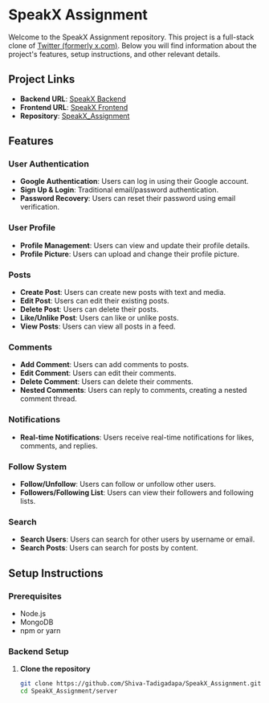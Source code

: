 # SpeakX Assignment

Welcome to the SpeakX Assignment repository. This project is a full-stack clone of [Twitter (formerly x.com)](https://twitter.com/). Below you will find information about the project's features, setup instructions, and other relevant details.

## Project Links

- **Backend URL**: [SpeakX Backend](https://speakx-assignment-m1b0.onrender.com/)
- **Frontend URL**: [SpeakX Frontend](https://speak-x-shiva-assignment.vercel.app/)
- **Repository**: [SpeakX_Assignment](https://github.com/Shiva-Tadigadapa/SpeakX_Assignment/)

## Features

### User Authentication
- **Google Authentication**: Users can log in using their Google account.
- **Sign Up & Login**: Traditional email/password authentication.
- **Password Recovery**: Users can reset their password using email verification.

### User Profile
- **Profile Management**: Users can view and update their profile details.
- **Profile Picture**: Users can upload and change their profile picture.

### Posts
- **Create Post**: Users can create new posts with text and media.
- **Edit Post**: Users can edit their existing posts.
- **Delete Post**: Users can delete their posts.
- **Like/Unlike Post**: Users can like or unlike posts.
- **View Posts**: Users can view all posts in a feed.

### Comments
- **Add Comment**: Users can add comments to posts.
- **Edit Comment**: Users can edit their comments.
- **Delete Comment**: Users can delete their comments.
- **Nested Comments**: Users can reply to comments, creating a nested comment thread.

### Notifications
- **Real-time Notifications**: Users receive real-time notifications for likes, comments, and replies.

### Follow System
- **Follow/Unfollow**: Users can follow or unfollow other users.
- **Followers/Following List**: Users can view their followers and following lists.

### Search
- **Search Users**: Users can search for other users by username or email.
- **Search Posts**: Users can search for posts by content.

## Setup Instructions

### Prerequisites
- Node.js
- MongoDB
- npm or yarn

### Backend Setup
1. **Clone the repository**
   ```bash
   git clone https://github.com/Shiva-Tadigadapa/SpeakX_Assignment.git
   cd SpeakX_Assignment/server
